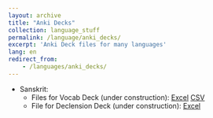 ```yaml
---
layout: archive
title: "Anki Decks"
collection: language_stuff
permalink: /language/anki_decks/
excerpt: 'Anki Deck files for many languages'
lang: en
redirect_from: 
    - /languages/anki_decks/
---
```


* Sanskrit:
    * Files for Vocab Deck (under construction):
        [Excel](https://argilfea.github.io/philippethemedicalphysicist.github.io/files/Sanskrit_Anki.xlsx)
        [CSV](https://argilfea.github.io/philippethemedicalphysicist.github.io/files/Sanskrit_Anki_v9.csv)<br>
    * File for Declension Deck (under construction):
        [Excel](https://argilfea.github.io/philippethemedicalphysicist.github.io/files/Sanskrit_Declension.xlsx)<br>